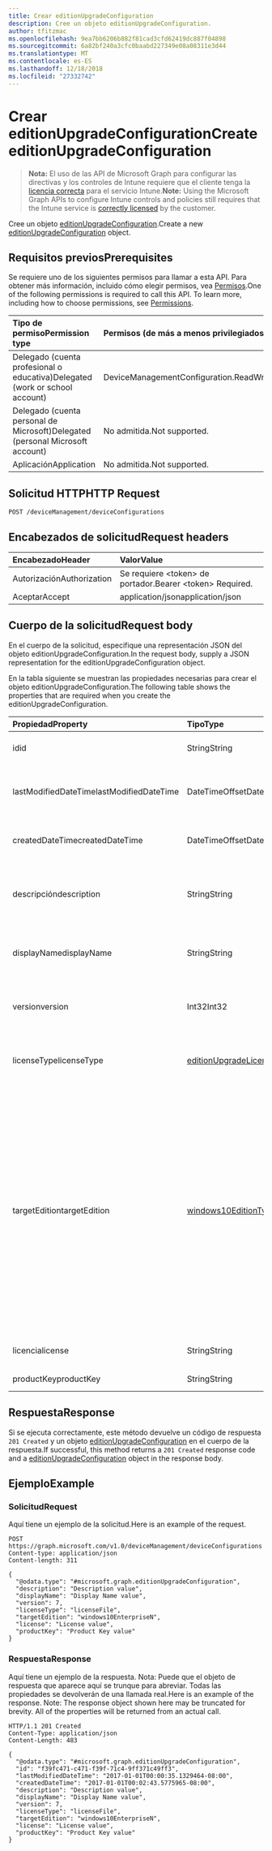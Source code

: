 ```yaml
---
title: Crear editionUpgradeConfiguration
description: Cree un objeto editionUpgradeConfiguration.
author: tfitzmac
ms.openlocfilehash: 9ea7bb6206b882f81cad3cfd62419dc887f04898
ms.sourcegitcommit: 6a82bf240a3cfc0baabd227349e08a08311e3d44
ms.translationtype: MT
ms.contentlocale: es-ES
ms.lasthandoff: 12/18/2018
ms.locfileid: "27332742"
---
```

# <a name="create-editionupgradeconfiguration"></a><span data-ttu-id="8dfc8-103">Crear editionUpgradeConfiguration</span><span class="sxs-lookup"><span data-stu-id="8dfc8-103">Create editionUpgradeConfiguration</span></span>

> <span data-ttu-id="8dfc8-104">**Nota:** El uso de las API de Microsoft Graph para configurar las directivas y los controles de Intune requiere que el cliente tenga la [licencia correcta](https://go.microsoft.com/fwlink/?linkid=839381) para el servicio Intune.</span><span class="sxs-lookup"><span data-stu-id="8dfc8-104">**Note:** Using the Microsoft Graph APIs to configure Intune controls and policies still requires that the Intune service is [correctly licensed](https://go.microsoft.com/fwlink/?linkid=839381) by the customer.</span></span>

<span data-ttu-id="8dfc8-105">Cree un objeto [editionUpgradeConfiguration](../resources/intune-deviceconfig-editionupgradeconfiguration.md).</span><span class="sxs-lookup"><span data-stu-id="8dfc8-105">Create a new [editionUpgradeConfiguration](../resources/intune-deviceconfig-editionupgradeconfiguration.md) object.</span></span>
## <a name="prerequisites"></a><span data-ttu-id="8dfc8-106">Requisitos previos</span><span class="sxs-lookup"><span data-stu-id="8dfc8-106">Prerequisites</span></span>
<span data-ttu-id="8dfc8-p101">Se requiere uno de los siguientes permisos para llamar a esta API. Para obtener más información, incluido cómo elegir permisos, vea [Permisos](/graph/permissions-reference).</span><span class="sxs-lookup"><span data-stu-id="8dfc8-p101">One of the following permissions is required to call this API. To learn more, including how to choose permissions, see [Permissions](/graph/permissions-reference).</span></span>

|<span data-ttu-id="8dfc8-109">Tipo de permiso</span><span class="sxs-lookup"><span data-stu-id="8dfc8-109">Permission type</span></span>|<span data-ttu-id="8dfc8-110">Permisos (de más a menos privilegiados)</span><span class="sxs-lookup"><span data-stu-id="8dfc8-110">Permissions (from most to least privileged)</span></span>|
|:---|:---|
|<span data-ttu-id="8dfc8-111">Delegado (cuenta profesional o educativa)</span><span class="sxs-lookup"><span data-stu-id="8dfc8-111">Delegated (work or school account)</span></span>|<span data-ttu-id="8dfc8-112">DeviceManagementConfiguration.ReadWrite.All</span><span class="sxs-lookup"><span data-stu-id="8dfc8-112">DeviceManagementConfiguration.ReadWrite.All</span></span>|
|<span data-ttu-id="8dfc8-113">Delegado (cuenta personal de Microsoft)</span><span class="sxs-lookup"><span data-stu-id="8dfc8-113">Delegated (personal Microsoft account)</span></span>|<span data-ttu-id="8dfc8-114">No admitida.</span><span class="sxs-lookup"><span data-stu-id="8dfc8-114">Not supported.</span></span>|
|<span data-ttu-id="8dfc8-115">Aplicación</span><span class="sxs-lookup"><span data-stu-id="8dfc8-115">Application</span></span>|<span data-ttu-id="8dfc8-116">No admitida.</span><span class="sxs-lookup"><span data-stu-id="8dfc8-116">Not supported.</span></span>|

## <a name="http-request"></a><span data-ttu-id="8dfc8-117">Solicitud HTTP</span><span class="sxs-lookup"><span data-stu-id="8dfc8-117">HTTP Request</span></span>
<!-- {
  "blockType": "ignored"
}
-->
``` http
POST /deviceManagement/deviceConfigurations
```

## <a name="request-headers"></a><span data-ttu-id="8dfc8-118">Encabezados de solicitud</span><span class="sxs-lookup"><span data-stu-id="8dfc8-118">Request headers</span></span>
|<span data-ttu-id="8dfc8-119">Encabezado</span><span class="sxs-lookup"><span data-stu-id="8dfc8-119">Header</span></span>|<span data-ttu-id="8dfc8-120">Valor</span><span class="sxs-lookup"><span data-stu-id="8dfc8-120">Value</span></span>|
|:---|:---|
|<span data-ttu-id="8dfc8-121">Autorización</span><span class="sxs-lookup"><span data-stu-id="8dfc8-121">Authorization</span></span>|<span data-ttu-id="8dfc8-122">Se requiere &lt;token&gt; de portador.</span><span class="sxs-lookup"><span data-stu-id="8dfc8-122">Bearer &lt;token&gt; Required.</span></span>|
|<span data-ttu-id="8dfc8-123">Aceptar</span><span class="sxs-lookup"><span data-stu-id="8dfc8-123">Accept</span></span>|<span data-ttu-id="8dfc8-124">application/json</span><span class="sxs-lookup"><span data-stu-id="8dfc8-124">application/json</span></span>|

## <a name="request-body"></a><span data-ttu-id="8dfc8-125">Cuerpo de la solicitud</span><span class="sxs-lookup"><span data-stu-id="8dfc8-125">Request body</span></span>
<span data-ttu-id="8dfc8-126">En el cuerpo de la solicitud, especifique una representación JSON del objeto editionUpgradeConfiguration.</span><span class="sxs-lookup"><span data-stu-id="8dfc8-126">In the request body, supply a JSON representation for the editionUpgradeConfiguration object.</span></span>

<span data-ttu-id="8dfc8-127">En la tabla siguiente se muestran las propiedades necesarias para crear el objeto editionUpgradeConfiguration.</span><span class="sxs-lookup"><span data-stu-id="8dfc8-127">The following table shows the properties that are required when you create the editionUpgradeConfiguration.</span></span>

|<span data-ttu-id="8dfc8-128">Propiedad</span><span class="sxs-lookup"><span data-stu-id="8dfc8-128">Property</span></span>|<span data-ttu-id="8dfc8-129">Tipo</span><span class="sxs-lookup"><span data-stu-id="8dfc8-129">Type</span></span>|<span data-ttu-id="8dfc8-130">Descripción</span><span class="sxs-lookup"><span data-stu-id="8dfc8-130">Description</span></span>|
|:---|:---|:---|
|<span data-ttu-id="8dfc8-131">id</span><span class="sxs-lookup"><span data-stu-id="8dfc8-131">id</span></span>|<span data-ttu-id="8dfc8-132">String</span><span class="sxs-lookup"><span data-stu-id="8dfc8-132">String</span></span>|<span data-ttu-id="8dfc8-133">Clave de la entidad.</span><span class="sxs-lookup"><span data-stu-id="8dfc8-133">Key of the entity.</span></span> <span data-ttu-id="8dfc8-134">Heredado de [deviceConfiguration](../resources/intune-deviceconfig-deviceconfiguration.md)</span><span class="sxs-lookup"><span data-stu-id="8dfc8-134">Inherited from [deviceConfiguration](../resources/intune-deviceconfig-deviceconfiguration.md)</span></span>|
|<span data-ttu-id="8dfc8-135">lastModifiedDateTime</span><span class="sxs-lookup"><span data-stu-id="8dfc8-135">lastModifiedDateTime</span></span>|<span data-ttu-id="8dfc8-136">DateTimeOffset</span><span class="sxs-lookup"><span data-stu-id="8dfc8-136">DateTimeOffset</span></span>|<span data-ttu-id="8dfc8-137">Fecha y hora en la que se modificó el objeto por última vez.</span><span class="sxs-lookup"><span data-stu-id="8dfc8-137">DateTime the object was last modified.</span></span> <span data-ttu-id="8dfc8-138">Heredado de [deviceConfiguration](../resources/intune-deviceconfig-deviceconfiguration.md)</span><span class="sxs-lookup"><span data-stu-id="8dfc8-138">Inherited from [deviceConfiguration](../resources/intune-deviceconfig-deviceconfiguration.md)</span></span>|
|<span data-ttu-id="8dfc8-139">createdDateTime</span><span class="sxs-lookup"><span data-stu-id="8dfc8-139">createdDateTime</span></span>|<span data-ttu-id="8dfc8-140">DateTimeOffset</span><span class="sxs-lookup"><span data-stu-id="8dfc8-140">DateTimeOffset</span></span>|<span data-ttu-id="8dfc8-141">Fecha y hora en la que se creó el objeto.</span><span class="sxs-lookup"><span data-stu-id="8dfc8-141">DateTime the object was created.</span></span> <span data-ttu-id="8dfc8-142">Heredado de [deviceConfiguration](../resources/intune-deviceconfig-deviceconfiguration.md)</span><span class="sxs-lookup"><span data-stu-id="8dfc8-142">Inherited from [deviceConfiguration](../resources/intune-deviceconfig-deviceconfiguration.md)</span></span>|
|<span data-ttu-id="8dfc8-143">descripción</span><span class="sxs-lookup"><span data-stu-id="8dfc8-143">description</span></span>|<span data-ttu-id="8dfc8-144">String</span><span class="sxs-lookup"><span data-stu-id="8dfc8-144">String</span></span>|<span data-ttu-id="8dfc8-145">Descripción proporcionada por el administrador de la configuración del dispositivo.</span><span class="sxs-lookup"><span data-stu-id="8dfc8-145">Admin provided description of the Device Configuration.</span></span> <span data-ttu-id="8dfc8-146">Heredado de [deviceConfiguration](../resources/intune-deviceconfig-deviceconfiguration.md)</span><span class="sxs-lookup"><span data-stu-id="8dfc8-146">Inherited from [deviceConfiguration](../resources/intune-deviceconfig-deviceconfiguration.md)</span></span>|
|<span data-ttu-id="8dfc8-147">displayName</span><span class="sxs-lookup"><span data-stu-id="8dfc8-147">displayName</span></span>|<span data-ttu-id="8dfc8-148">String</span><span class="sxs-lookup"><span data-stu-id="8dfc8-148">String</span></span>|<span data-ttu-id="8dfc8-149">Nombre proporcionado por el administrador de la configuración del dispositivo.</span><span class="sxs-lookup"><span data-stu-id="8dfc8-149">Admin provided name of the device configuration.</span></span> <span data-ttu-id="8dfc8-150">Heredado de [deviceConfiguration](../resources/intune-deviceconfig-deviceconfiguration.md)</span><span class="sxs-lookup"><span data-stu-id="8dfc8-150">Inherited from [deviceConfiguration](../resources/intune-deviceconfig-deviceconfiguration.md)</span></span>|
|<span data-ttu-id="8dfc8-151">version</span><span class="sxs-lookup"><span data-stu-id="8dfc8-151">version</span></span>|<span data-ttu-id="8dfc8-152">Int32</span><span class="sxs-lookup"><span data-stu-id="8dfc8-152">Int32</span></span>|<span data-ttu-id="8dfc8-153">Versión de la configuración del dispositivo.</span><span class="sxs-lookup"><span data-stu-id="8dfc8-153">Version of the device configuration.</span></span> <span data-ttu-id="8dfc8-154">Heredado de [deviceConfiguration](../resources/intune-deviceconfig-deviceconfiguration.md)</span><span class="sxs-lookup"><span data-stu-id="8dfc8-154">Inherited from [deviceConfiguration](../resources/intune-deviceconfig-deviceconfiguration.md)</span></span>|
|<span data-ttu-id="8dfc8-155">licenseType</span><span class="sxs-lookup"><span data-stu-id="8dfc8-155">licenseType</span></span>|[<span data-ttu-id="8dfc8-156">editionUpgradeLicenseType</span><span class="sxs-lookup"><span data-stu-id="8dfc8-156">editionUpgradeLicenseType</span></span>](../resources/intune-deviceconfig-editionupgradelicensetype.md)|<span data-ttu-id="8dfc8-157">Tipo de licencia de actualización de edición.</span><span class="sxs-lookup"><span data-stu-id="8dfc8-157">Edition Upgrade License Type.</span></span> <span data-ttu-id="8dfc8-158">Los valores posibles son: `productKey` y `licenseFile`.</span><span class="sxs-lookup"><span data-stu-id="8dfc8-158">Possible values are: `productKey`, `licenseFile`.</span></span>|
|<span data-ttu-id="8dfc8-159">targetEdition</span><span class="sxs-lookup"><span data-stu-id="8dfc8-159">targetEdition</span></span>|[<span data-ttu-id="8dfc8-160">windows10EditionType</span><span class="sxs-lookup"><span data-stu-id="8dfc8-160">windows10EditionType</span></span>](../resources/intune-deviceconfig-windows10editiontype.md)|<span data-ttu-id="8dfc8-161">Edición de destino de la actualización de edición.</span><span class="sxs-lookup"><span data-stu-id="8dfc8-161">Edition Upgrade Target Edition.</span></span> <span data-ttu-id="8dfc8-162">Los valores posibles son: `windows10Enterprise`, `windows10EnterpriseN`, `windows10Education`, `windows10EducationN`, `windows10MobileEnterprise`, `windows10HolographicEnterprise`, `windows10Professional`, `windows10ProfessionalN`, `windows10ProfessionalEducation`, `windows10ProfessionalEducationN`, `windows10ProfessionalWorkstation` y `windows10ProfessionalWorkstationN`.</span><span class="sxs-lookup"><span data-stu-id="8dfc8-162">Possible values are: `windows10Enterprise`, `windows10EnterpriseN`, `windows10Education`, `windows10EducationN`, `windows10MobileEnterprise`, `windows10HolographicEnterprise`, `windows10Professional`, `windows10ProfessionalN`, `windows10ProfessionalEducation`, `windows10ProfessionalEducationN`, `windows10ProfessionalWorkstation`, `windows10ProfessionalWorkstationN`.</span></span>|
|<span data-ttu-id="8dfc8-163">licencia</span><span class="sxs-lookup"><span data-stu-id="8dfc8-163">license</span></span>|<span data-ttu-id="8dfc8-164">String</span><span class="sxs-lookup"><span data-stu-id="8dfc8-164">String</span></span>|<span data-ttu-id="8dfc8-165">Contenido de archivo de actualización de edición.</span><span class="sxs-lookup"><span data-stu-id="8dfc8-165">Edition Upgrade License File Content.</span></span>|
|<span data-ttu-id="8dfc8-166">productKey</span><span class="sxs-lookup"><span data-stu-id="8dfc8-166">productKey</span></span>|<span data-ttu-id="8dfc8-167">String</span><span class="sxs-lookup"><span data-stu-id="8dfc8-167">String</span></span>|<span data-ttu-id="8dfc8-168">Clave de producto de actualización de edición.</span><span class="sxs-lookup"><span data-stu-id="8dfc8-168">Edition Upgrade Product Key.</span></span>|



## <a name="response"></a><span data-ttu-id="8dfc8-169">Respuesta</span><span class="sxs-lookup"><span data-stu-id="8dfc8-169">Response</span></span>
<span data-ttu-id="8dfc8-170">Si se ejecuta correctamente, este método devuelve un código de respuesta `201 Created` y un objeto [editionUpgradeConfiguration](../resources/intune-deviceconfig-editionupgradeconfiguration.md) en el cuerpo de la respuesta.</span><span class="sxs-lookup"><span data-stu-id="8dfc8-170">If successful, this method returns a `201 Created` response code and a [editionUpgradeConfiguration](../resources/intune-deviceconfig-editionupgradeconfiguration.md) object in the response body.</span></span>

## <a name="example"></a><span data-ttu-id="8dfc8-171">Ejemplo</span><span class="sxs-lookup"><span data-stu-id="8dfc8-171">Example</span></span>
### <a name="request"></a><span data-ttu-id="8dfc8-172">Solicitud</span><span class="sxs-lookup"><span data-stu-id="8dfc8-172">Request</span></span>
<span data-ttu-id="8dfc8-173">Aquí tiene un ejemplo de la solicitud.</span><span class="sxs-lookup"><span data-stu-id="8dfc8-173">Here is an example of the request.</span></span>
``` http
POST https://graph.microsoft.com/v1.0/deviceManagement/deviceConfigurations
Content-type: application/json
Content-length: 311

{
  "@odata.type": "#microsoft.graph.editionUpgradeConfiguration",
  "description": "Description value",
  "displayName": "Display Name value",
  "version": 7,
  "licenseType": "licenseFile",
  "targetEdition": "windows10EnterpriseN",
  "license": "License value",
  "productKey": "Product Key value"
}
```

### <a name="response"></a><span data-ttu-id="8dfc8-174">Respuesta</span><span class="sxs-lookup"><span data-stu-id="8dfc8-174">Response</span></span>
<span data-ttu-id="8dfc8-p110">Aquí tiene un ejemplo de la respuesta. Nota: Puede que el objeto de respuesta que aparece aquí se trunque para abreviar. Todas las propiedades se devolverán de una llamada real.</span><span class="sxs-lookup"><span data-stu-id="8dfc8-p110">Here is an example of the response. Note: The response object shown here may be truncated for brevity. All of the properties will be returned from an actual call.</span></span>
``` http
HTTP/1.1 201 Created
Content-Type: application/json
Content-Length: 483

{
  "@odata.type": "#microsoft.graph.editionUpgradeConfiguration",
  "id": "f39fc471-c471-f39f-71c4-9ff371c49ff3",
  "lastModifiedDateTime": "2017-01-01T00:00:35.1329464-08:00",
  "createdDateTime": "2017-01-01T00:02:43.5775965-08:00",
  "description": "Description value",
  "displayName": "Display Name value",
  "version": 7,
  "licenseType": "licenseFile",
  "targetEdition": "windows10EnterpriseN",
  "license": "License value",
  "productKey": "Product Key value"
}
```




